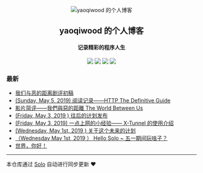 <p align="center"><img alt="yaoqiwood 的个人博客" src="https://static.b3log.org/images/brand/solo-32.png"></p><h2 align="center">
yaoqiwood 的个人博客
</h2>

<h4 align="center">记录精彩的程序人生</h4>
<p align="center"><a title="yaoqiwood 的个人博客" target="_blank" href="https://github.com/yaoqiwood/solo-blog"><img src="https://img.shields.io/github/last-commit/yaoqiwood/solo-blog.svg?style=flat-square&color=FF9900"></a>
<a title="GitHub repo size in bytes" target="_blank" href="https://github.com/yaoqiwood/solo-blog"><img src="https://img.shields.io/github/repo-size/yaoqiwood/solo-blog.svg?style=flat-square"></a>
<a title="Solo Version" target="_blank" href="https://github.com/b3log/solo/releases"><img src="https://img.shields.io/badge/solo-3.6.0-f1e05a.svg?style=flat-square&color=blueviolet"></a>
<a title="Hits" target="_blank" href="https://github.com/b3log/hits"><img src="https://hits.b3log.org/yaoqiwood/solo-blog.svg"></a></p>

### 最新

* [我们与恶的距离剧评初稿](http://catwoodblog.xyz/articles/2019/05/07/1557242173420.html)
* [(Sunday, May 5, 2019) 阅读记录——HTTP The Definitive Guide](http://catwoodblog.xyz/articles/2019/05/05/1557066763477.html)
* [影片简评——我們與惡的距離 The World Between Us](http://catwoodblog.xyz/articles/2019/05/04/1556977087923.html)
* [(Friday, May 3, 2019 ) 往后的计划发布](http://catwoodblog.xyz/articles/2019/05/03/1556847385490.html)
* [(Friday, May 3, 2019) 一点上网的小经验—— X-Tunnel 的使用介绍](http://catwoodblog.xyz/articles/2019/05/03/1556840086524.html)
* [(Wednesday, May 1st, 2019 ) 关于这个未来的计划 ](http://catwoodblog.xyz/articles/2019/05/01/1556722465740.html)
* [（Wednesday May 1st, 2019 ） Hello Solo ~ 五一期间玩啥子？](http://catwoodblog.xyz/articles/2019/05/01/1556697336869.html)
* [世界，你好！](http://catwoodblog.xyz/hello-solo)



---

本仓库通过 [Solo](https://github.com/b3log/solo) 自动进行同步更新 ❤️ 